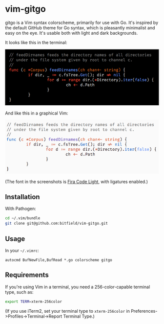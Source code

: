 # vim-gitgo

gitgo is a Vim syntax colorscheme, primarily for use with Go. It's inspired by the default GitHub theme for Go syntax, which is pleasantly minimalist and easy on the eye. It's usable both with light and dark backgrounds.

It looks like this in the terminal:

![Screenshot](screenshot_terminal.png)

And like this in a graphical Vim:

![Screenshot](screenshot_gui.png)

(The font in the screenshots is [Fira Code Light](https://github.com/tonsky/FiraCode), with ligatures enabled.)

## Installation

With Pathogen:

```sh
cd ~/.vim/bundle
git clone git@github.com:bitfield/vim-gitgo.git
```

## Usage

In your `~/.vimrc`:

```vim
autocmd BufNewFile,BufRead *.go colorscheme gitgo
```

## Requirements

If you're using Vim in a terminal, you need a 256-color-capable terminal type, such as:

```sh
export TERM=xterm-256color
```

(If you use iTerm2, set your terminal type to `xterm-256color` in Preferences->Profiles->Terminal->Report Terminal Type.)
